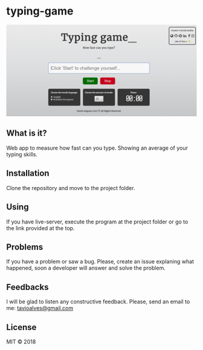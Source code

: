 # typing-game

![ScreenA](typing-game.PNG)

## What is it?

Web app to measure how fast can you type. Showing an average of your typing skills. 

## Installation

Clone the repository and move to the project folder.

## Using

If you have live-server, execute the program at the project folder or go to the link provided at the top.

## Problems

If you have a problem or saw a bug. Please, create an issue explaning what happened, soon a developer will answer and solve the problem.

## Feedbacks

I will be glad to listen any constructive feedback. Please, send an email to me: tavioalves@gmail.com

## License

MIT © 2018
